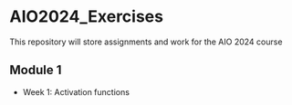# AIO2024_Exercises

This repository will store assignments and work for the AIO 2024 course

## Module 1
- Week 1: Activation functions